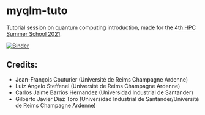 # myqlm-tuto

Tutorial session on quantum computing introduction, made for the [4th HPC Summer School 2021](https://cybercolombia.org/program-2021/).

[![Binder](https://mybinder.org/badge_logo.svg)](https://mybinder.org/v2/gh/lsteffenel/myqlm-tuto/HEAD?filepath=1_Intro_Quantum_Prog.ipynb)


## Credits: 
* Jean-François Couturier (Université de Reims Champagne Ardenne)
* Luiz Angelo Steffenel (Université de Reims Champagne Ardenne)
* Carlos Jaime Barrios Hernandez (Universidad Industrial de Santander)
* Gilberto Javier Diaz Toro (Universidad Industrial de Santander/Université de Reims Champagne Ardenne)
